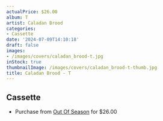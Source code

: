 ```yaml
---
actualPrice: $26.00
album: T
artist: Caladan Brood
categories:
- Cassette
date: '2024-07-09T14:10:18'
draft: false
images:
- /images/covers/caladan_brood-t.jpg
inStock: true
thumbnailImage: /images/covers/caladan_brood-t-thumb.jpg
title: Caladan Brood - T
---
```


## Cassette
* Purchase from [Out Of Season](https://www.outofseasonlabel.com/products/caladan-brood-echoes-of-battle-t-shirt-white) for $26.00
